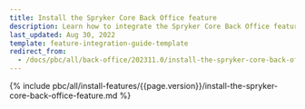```yaml
---
title: Install the Spryker Core Back Office feature
description: Learn how to integrate the Spryker Core Back Office feature into a Spryker project.
last_updated: Aug 30, 2022
template: feature-integration-guide-template
redirect_from:
  - /docs/pbc/all/back-office/202311.0/install-the-spryker-core-back-office-feature.html
---
```


{% include pbc/all/install-features/{{page.version}}/install-the-spryker-core-back-office-feature.md %} <!-- To edit, see /_includes/pbc/all/install-features/202311.0/install-the-spryker-core-back-office-feature.md -->
